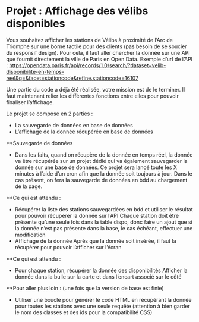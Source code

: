 # Projet : Affichage des vélibs disponibles 

Vous souhaitez afficher les stations de Vélibs à proximité de l’Arc de Triomphe sur une borne tactile pour des clients (pas besoin de se soucier du responsif design). 
Pour cela, il faut aller chercher la donnée sur une API que fournit directement la ville de Paris en Open Data.
Exemple d’url de l’API : https://opendata.paris.fr/api/records/1.0/search/?dataset=velib-disponibilite-en-temps-reel&q=&facet=stationcode&refine.stationcode=16107

Une partie du code a déjà été réalisée, votre mission est de le terminer. Il faut maintenant relier les différentes fonctions entre elles pour pouvoir finaliser l’affichage.

Le projet se compose en 2 parties :
* La sauvegarde de données en base de données
* L’affichage de la donnée récupérée en base de données

**Sauvegarde de données
* Dans les faits, quand on récupère de la donnée en temps réel, la donnée va être récupérée sur un projet dédié qui va également sauvegarder la donnée sur une base de données. Ce projet sera lancé toute les X minutes à l’aide d’un cron afin que la donnée soit toujours à jour.
Dans le cas présent, on fera la sauvegarde de données en bdd au chargement de la page.

**Ce qui est attendu :
* Récupérer la liste des stations sauvegardées en bdd et utiliser le résultat pour pouvoir récupérer la donnée sur l’API
Chaque station doit être présente qu’une seule fois dans la table dispo, donc faire un ajout que si la donnée n’est pas présente dans la base, le cas échéant, effectuer une modification
* Affichage de la donnée
Après que la donnée soit insérée, il faut la récupérer pour pouvoir l’afficher sur l’écran

**Ce qui est attendu :
* Pour chaque station, récupérer la donnée des disponibilités
Afficher la donnée dans la bulle sur la carte et dans l’encart associé sur le côté

**Pour aller plus loin : (une fois que la version de base est finie)
* Utiliser une boucle pour générer le code HTML en récupérant la donnée pour toutes les stations avec une seule requête (attention à bien garder le nom des classes et des ids pour la compatibilité CSS)
